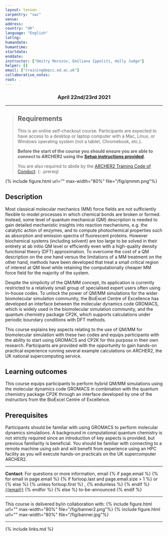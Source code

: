 ```yaml
---
layout: lesson
carpentry: "swc"
venue: 
address: 
country: "UK"
language: "English"
latlng: 
humandate: 
humantime: 
startdate: 
enddate: 
instructor: ["Dmitry Morozov, Emiliano Ippoliti, Holly Judge"]
helper: []
email: ["training@epcc.ed.ac.uk"]
collaborative_notes: 
root: .
---
```


<center><h3> April 22nd/23rd 2021</h3></center>

<hr/>

> ## Requirements
>
> This is an online self-checkout course. Participants are expected to have 
> access to a desktop or laptop computer with a Mac, Linux, or Windows 
> operating system (not a tablet, Chromebook, etc.).
>
> <strong>Before the start of the course you should ensure you
> are able to connect to ARCHER2 using the
> <a href="setup">Setup instructions provided</a>.</strong>
>
> You are also required to abide by the <a href="https://www.archer2.ac.uk/training/code-of-conduct/">ARCHER2
> Training Code of Conduct</a>.
{: .prereq}



 {% include figure.html url="" max-width="80%" file="/fig/qmmm.png"%} 



<h2>Description</h2>

<p>
Most classical molecular mechanics (MM) force fields are not
sufficiently flexible to model processes in which chemical bonds are
broken or formed. Instead, some level of quantum mechanical (QM)
description is needed to gain detailed mechanistic insights into
reaction mechanisms, e.g. the catalytic action of enzymes, and to
compute photochemical properties such as absorption and emission
spectra of fluorescent proteins. However biochemical systems
(including solvent) are too large to be solved in their entirety at ab
initio QM level or efficiently even with a high-quality density
functional theory (DFT) approximation. To overcome the cost of a QM
description on the one hand versus the limitations of a MM treatment
on the other hand, methods have been developed that treat a small
critical region of interest at QM level while retaining the
computationally cheaper MM force field for the majority of the system.
</p>

<p>
Despite the simplicity of the QM/MM concept, its application is
currently restricted to a relatively small group of specialised expert
users often using in-house codes. To unlock the power of QM/MM
simulations for the wider biomolecular simulation community, the
BioExcel Centre of Excellence has developed an interface between the
molecular dynamics code GROMACS, which is widely used in the
biomolecular simulation community, and the quantum chemistry package
CP2K, which supports calculations under periodic boundary conditions
with DFT methods.
</p>

<p> This course explains key aspects relating to the use of QM/MM for
biomolecular simulation with these two codes and equips participants
with the ability to start using GROMACS and CP2K for this purpose in
their own research. Participants are provided with the opportunity to
gain hands-on practical experience running several example
calculations on ARCHER2, the UK national supercomputing service.
</p>


<h2>Learning outcomes</h2>

<p>
This course equips participants to perform hybrid QM/MM
simulations using the molecular dynamics code GROMACS in combination
with the quantum chemistry package CP2K through an interface developed
by one of the instructors from the BioExcel Centre of Excellence.
</p>


<h2>Prerequisites</h2>

<p> Participants should be familiar with using GROMACS to perform
molecular dynamics simulations. A background in computational quantum
chemistry is not strictly required since an introduction of key
aspects is provided, but previous familiarity is beneficial. You
should be familiar with connecting to a remote machine using ssh and
will benefit from experience using an HPC facility as you will execute
hands-on practicals on the UK supercomputer ARCHER2.</p>


<hr/>

<p id="contact">
  <strong>Contact</strong>:
  For questions or more information, email
  {% if page.email %}
    {% for email in page.email %}
      {% if forloop.last and page.email.size > 1 %}
        or
      {% else %}
        {% unless forloop.first %}
        ,
        {% endunless %}
      {% endif %}
      <a href='mailto:{{email}}'>{{email}}</a>
    {% endfor %}
  {% else %}
    to-be-announced
  {% endif %}
</p>

<hr/>


<p>This course is delivered by/in collaboration with:
 {% include figure.html url="" max-width="80%" file="/fig/banner2.png"%} 
 {% include figure.html url="" max-width="80%" file="/fig/banner.jpg"%}
</p>


<hr/>



{% include links.md %}
